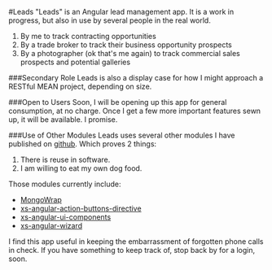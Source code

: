 #Leads 
"Leads" is an Angular lead management app.
It is a work in progress, but also in use by several people in the real world.

1. By me to track contracting opportunities
2. By a trade broker to track their business opportunity prospects
3. By a photographer (ok that's me again) to track commercial sales prospects and potential galleries   

###Secondary Role
Leads is also a display case for how I might approach a RESTful MEAN project, depending on size. 
 
###Open to Users
Soon, I will be opening up this app for general consumption, at no charge.
Once I get a few more important features sewn up, it will be available.
I promise.    

###Use of Other Modules
Leads uses several other modules I have published on [github](http://gmilligan.github.io).
Which proves 2 things:

1. There is reuse in software.
2. I am willing to eat my own dog food.

Those modules currently include:

 * [MongoWrap](https://github.com/gmilligan/mongowrap)
 * [xs-angular-action-buttons-directive](https://github.com/gmilligan/xs-angular-action-buttons-directive)
 * [xs-angular-ui-components](https://github.com/gmilligan/xs-angular-ui-components)
 * [xs-angular-wizard](https://github.com/gmilligan/xs-angular-wizard)

I find this app useful in keeping the embarrassment of forgotten phone calls in check.
If you have something to keep track of, stop back by for a login, soon.  


 